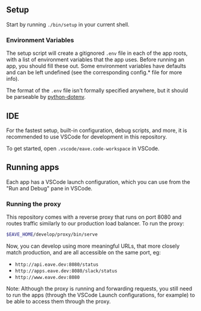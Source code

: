 ## Setup

Start by running `./bin/setup` in your current shell.

### Environment Variables

The setup script will create a gitignored `.env` file in each of the app roots, with a list of environment variables that the app uses. Before running an app, you should fill these out. Some environment variables have defaults and can be left undefined (see the corresponding config.* file for more info).

The format of the `.env` file isn't formally specified anywhere, but it should be parseable by [python-dotenv](https://github.com/theskumar/python-dotenv#file-format). 

## IDE

For the fastest setup, built-in configuration, debug scripts, and more, it is recommended to use VSCode for development in this repository.

To get started, open `.vscode/eave.code-workspace` in VSCode.

## Running apps

Each app has a VSCode launch configuration, which you can use from the "Run and Debug" pane in VSCode.

### Running the proxy

This repository comes with a reverse proxy that runs on port 8080 and routes traffic similarly to our production load balancer. To run the proxy:

```bash
$EAVE_HOME/develop/proxy/bin/serve
```

Now, you can develop using more meaningful URLs, that more closely match production, and are all accessible on the same port, eg:

- `http://api.eave.dev:8080/status`
- `http://apps.eave.dev:8080/slack/status`
- `http://www.eave.dev:8080`

Note: Although the proxy is running and forwarding requests, you still need to run the apps (through the VSCode Launch configurations, for example) to be able to access them through the proxy.

